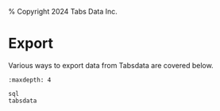 % Copyright 2024 Tabs Data Inc.

# Export

Various ways to export data from Tabsdata are covered below.

```{toctree}
:maxdepth: 4

sql
tabsdata
```
